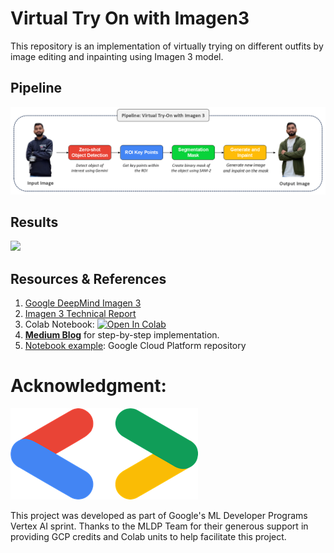 # Virtual Try On with Imagen3
This repository is an implementation of virtually trying on different outfits by image editing and inpainting using Imagen 3 model.

## Pipeline
<img src="https://github.com/NSTiwari/Virtual-Try-On-Imagen3/blob/main/assets/Imagen3_Pipeline.png"/>


## Results
<img src="https://github.com/NSTiwari/Virtual-Try-On-Imagen3/blob/main/assets/Imagen3_Virtual_Try_On.gif"/>


## Resources & References

1. [Google DeepMind Imagen 3](https://deepmind.google/technologies/imagen-3/)
2. [Imagen 3 Technical Report](https://storage.googleapis.com/deepmind-media/imagen/imagen_3_tech_report_update_dec2024_v2.pdf#page=26)
3. Colab Notebook: 
   [![Open In Colab](https://colab.research.google.com/assets/colab-badge.svg)](https://colab.research.google.com/github/NSTiwari/Virtual-Try-On-Imagen3/blob/main/Virtual_Try_On_Imagen3.ipynb)
4. [**Medium Blog**](https://tiwarinitin1999.medium.com/virtual-try-on-with-imagen-3-bd938acd4ec5) for step-by-step implementation.
5. [Notebook example](https://github.com/GoogleCloudPlatform/generative-ai/blob/main/vision/getting-started/imagen3_editing.ipynb): Google Cloud Platform repository


# Acknowledgment:
<img src="https://github.com/NSTiwari/Virtual-Try-On-Imagen3/blob/main/assets/google.png">

This project was developed as part of Google's ML Developer Programs Vertex AI sprint. Thanks to the MLDP Team for their generous support in providing GCP credits and Colab units to help facilitate this project.
